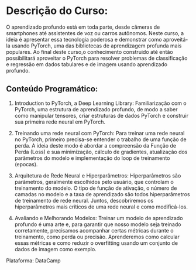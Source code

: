 # Descrição do Curso:
O aprendizado profundo está em toda parte, desde câmeras de smartphones até assistentes de voz ou carros autônomos. Neste curso, a ideia é apresentar essa
tecnologia poderosa e demonstrar como aproveitá-la usando PyTorch, uma das bibliotecas de aprendizagem profunda mais populares. Ao final deste curso,o conhecimento 
construido até então possibilitará aproveitar o PyTorch para resolver problemas de classificação e regressão em dados tabulares e de imagem usando aprendizado profundo.

## Conteúdo Programático:
1.  Introduction to PyTorch, a Deep Learning Library: Familiarização com o PyTorch, uma estrutura de aprendizado profundo, de modo a saber como manipular tensores, criar estruturas de dados PyTorch e construir sua primeira rede neural em PyTorch.

2.  Treinando uma rede neural com PyTorch: Para treinar uma rede neural no PyTorch, primeiro precisa-se entender o trabalho de uma função de perda. A ideia deste modo é abordar a compreensão da Função de Perda (Loss) e sua minimização, cálculo de gradientes, atualização dos parâmetros do modelo e implementação do loop de treinamento (epocas).

3.  Arquitetura de Rede Neural e Hiperparâmetros: Hiperparâmetros são parâmetros, geralmente escolhidos pelo usuário, que controlam o treinamento do modelo. O tipo de função de ativação, o número de camadas no modelo e a taxa de aprendizado são todos hiperparâmetros de treinamento de rede neural. Juntos, descobriremos os hiperparâmetros mais críticos de uma rede neural e como modificá-los.

4.  Avaliando e Melhorando Modelos: Treinar um modelo de aprendizado profundo é uma arte e, para garantir que nosso modelo seja treinado corretamente, precisamos acompanhar certas métricas durante o treinamento, como perda ou precisão. Aprenderemos como calcular essas métricas e como reduzir o overfitting usando um conjunto de dados de imagem como exemplo.

Plataforma: DataCamp


